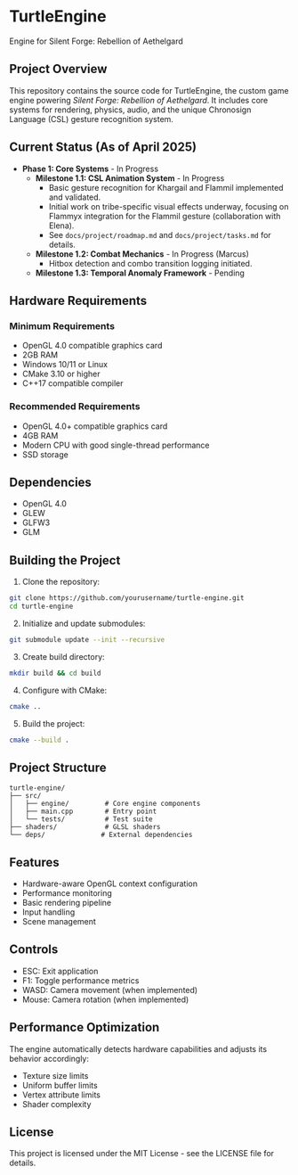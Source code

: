 # TurtleEngine

Engine for Silent Forge: Rebellion of Aethelgard

## Project Overview
This repository contains the source code for TurtleEngine, the custom game engine powering *Silent Forge: Rebellion of Aethelgard*. It includes core systems for rendering, physics, audio, and the unique Chronosign Language (CSL) gesture recognition system.

## Current Status (As of April 2025)
- **Phase 1: Core Systems** - In Progress
  - **Milestone 1.1: CSL Animation System** - In Progress
    - Basic gesture recognition for Khargail and Flammil implemented and validated.
    - Initial work on tribe-specific visual effects underway, focusing on Flammyx integration for the Flammil gesture (collaboration with Elena).
    - See `docs/project/roadmap.md` and `docs/project/tasks.md` for details.
  - **Milestone 1.2: Combat Mechanics** - In Progress (Marcus)
    - Hitbox detection and combo transition logging initiated.
  - **Milestone 1.3: Temporal Anomaly Framework** - Pending

## Hardware Requirements

### Minimum Requirements
- OpenGL 4.0 compatible graphics card
- 2GB RAM
- Windows 10/11 or Linux
- CMake 3.10 or higher
- C++17 compatible compiler

### Recommended Requirements
- OpenGL 4.0+ compatible graphics card
- 4GB RAM
- Modern CPU with good single-thread performance
- SSD storage

## Dependencies

- OpenGL 4.0
- GLEW
- GLFW3
- GLM

## Building the Project

1. Clone the repository:
```bash
git clone https://github.com/yourusername/turtle-engine.git
cd turtle-engine
```

2. Initialize and update submodules:
```bash
git submodule update --init --recursive
```

3. Create build directory:
```bash
mkdir build && cd build
```

4. Configure with CMake:
```bash
cmake ..
```

5. Build the project:
```bash
cmake --build .
```

## Project Structure

```
turtle-engine/
├── src/
│   ├── engine/         # Core engine components
│   ├── main.cpp        # Entry point
│   └── tests/          # Test suite
├── shaders/            # GLSL shaders
└── deps/              # External dependencies
```

## Features

- Hardware-aware OpenGL context configuration
- Performance monitoring
- Basic rendering pipeline
- Input handling
- Scene management

## Controls

- ESC: Exit application
- F1: Toggle performance metrics
- WASD: Camera movement (when implemented)
- Mouse: Camera rotation (when implemented)

## Performance Optimization

The engine automatically detects hardware capabilities and adjusts its behavior accordingly:
- Texture size limits
- Uniform buffer limits
- Vertex attribute limits
- Shader complexity

## License

This project is licensed under the MIT License - see the LICENSE file for details. 